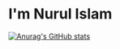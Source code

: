 # I'm Nurul Islam

[![Anurag's GitHub stats](https://github-readme-stats.vercel.app/api?username=milonmozumder)](https://github.com/milonmozumder/github-readme-stats)
